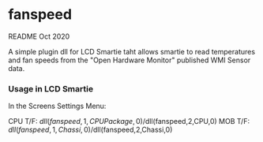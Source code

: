 # fanspeed
README Oct 2020

A simple plugin dll for LCD Smartie taht allows smartie to read temperatures and fan speeds from the "Open Hardware Monitor" published WMI Sensor data.

### Usage in LCD Smartie
In the Screens Settings Menu:

CPU T/F: $dll(fanspeed,1,CPU Package,0)/$dll(fanspeed,2,CPU,0)
MOB T/F: $dll(fanspeed,1,Chassi,0)/$dll(fanspeed,2,Chassi,0)

